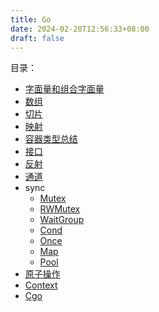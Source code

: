 ```yaml
---
title: Go
date: 2024-02-20T12:56:33+08:00
draft: false
---
```


目录：
+ [字面量和组合字面量](/lang/go/literal)
+ [数组](/lang/go/array)
+ [切片](/lang/go/slice)
+ [映射](lang/go/map)
+ [容器类型总结](/lang/go/container)
+ [接口](/lang/go/interface)
+ [反射](/lang/go/reflect)
+ [通道](/lang/go/channel)
+ sync
  + [Mutex](/lang/go/mutex)
  + [RWMutex](/lang/go/rwmutex)
  + [WaitGroup](/lang/go/waitgroup)
  + [Cond](/lang/go/cond)
  + [Once](/lang/go/once)
  + [Map](/lang/go/syncmap)
  + [Pool](/lang/go/pool)
+ [原子操作](/lang/go/atomic)
+ [Context](/lang/go/context)
+ [Cgo](/lang/go/cgo)
